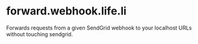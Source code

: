 # forward.webhook.life.li

Forwards requests from a given SendGrid webhook to your localhost URLs without touching sendgrid.

